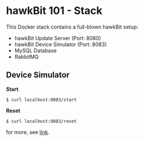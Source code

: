 hawkBit 101 - Stack
===

This Docker stack contains a full-blown hawkBit setup: 

* hawkBit Update Server (Port: 8080)
* hawkBit Device Simulator (Port: 8083)
* MySQL Database 
* RabbitMQ 


## Device Simulator

**Start**

```
$ curl localhost:8083/start
```

**Reset**

```
$ curl localhost:8083/reset
```

for more, see [link](https://github.com/eclipse/hawkbit-examples/tree/master/hawkbit-device-simulator).
